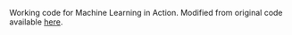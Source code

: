 Working code for Machine Learning in Action. Modified from original code available [here](https://github.com/pbharrin/machinelearninginaction).
